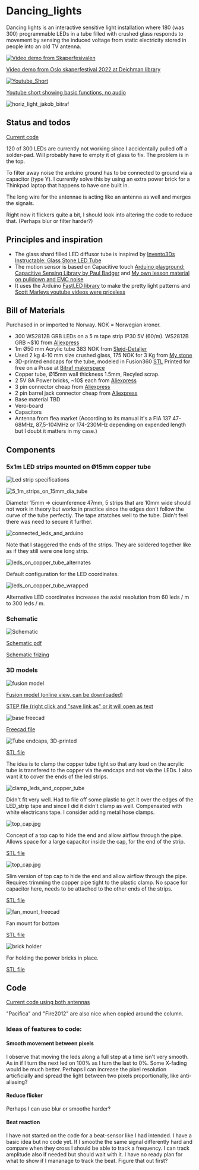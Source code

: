 # Dancing_lights
Dancing lights is an interactive sensitive light installation where 180 (was 300) programmable LEDs in a tube filled with crushed glass responds to movement by sensing the induced voltage from static electricity stored in people into an old TV antenna.

[![Video demo from Skaperfesivalen](img/dancing-lights-led-art-sd-image-640x480-ytshorts.savetube.me.jpg)](https://youtube.com/shorts/MSAI1wNTsRs)

[Video demo from Oslo skaperfestival 2022 at Deichman library](https://youtube.com/shorts/MSAI1wNTsRs)


[![Youtube_Short](img/youtube_short.jpg)](https://youtube.com/shorts/0vz_sim-DHY?feature=share)

[Youtube short showing basic functions, no audio](https://youtube.com/shorts/0vz_sim-DHY?feature=share)

![horiz_light_jakob_bitraf](img/horiz_light_jakob_bitraf.jpg)

## Status and todos

[Current code](code/FirstLight_dual_sensor/FirstLight_dual_sensor.ino)

120 of 300 LEDs are currently not working since I accidentally pulled off a solder-pad. Will probably have to empty it of glass to fix. The problem is in the top.

To filter away noise the arduino ground has to be connected to ground via a capacitor (type Y). I currently solve this by using an extra power brick for a Thinkpad laptop that happens to have one built in.

The long wire for the antennae is acting like an antenna as well and merges the signals.

Right now it flickers quite a bit, I should look into altering the code to reduce that. (Perhaps blur or filter harder?)

## Principles and inspiration
* The glass shard filled LED diffusor tube is inspired by [Invento3Ds Instructable: Glass Stone LED Tube](https://www.instructables.com/Glass-Stone-LED-Tube-WiFi-Controlled-Through-Smart/)
* The motion sensor is based on Capacitive touch [Arduino playground: Capacitive Sensing Library
 by Paul Badger](https://playground.arduino.cc/Main/CapacitiveSensor/) and [My own lesson material on pulldown and EMC noise](https://github.com/KubenKoder/Arduino/tree/master/Egna%20exempel/pulldown)
* It uses the Arduino [FastLED library](https://fastled.io/) to make the pretty light patterns and [Scott Marleys youtube videos were priceless](https://youtube.com/playlist?list=PLgXkGn3BBAGi5dTOCuEwrLuFtfz0kGFTC) 

## Bill of Materials
Purchased in or imported to Norway. NOK = Norwegian kroner.

* 300 WS2812B GRB LEDs on a 5 m tape strip IP30 5V (60/m). WS2812B GRB ~$10 from [Aliexpress](https://www.aliexpress.com/item/32682015405.html) 
* 1m Ø50 mm Acrylic tube 383 NOK from [Sløjd-Detaljer](https://www.sloyd-detaljer.no/produkter/tre-metallsloyd/plast-gummi/ror-stenger/akrylror-1757)
* Used 2 kg 4-10 mm size crushed glass, 175 NOK for 3 Kg from [My stone](https://mystonebrukskunst.no/dekorasjonsglass)
* 3D-printed endcaps for the tube, modeled in Fusion360 [STL](models/50mm_plug.stl) Printed for free on a Pruse at [Bitraf makerspace](https://bitraf.no/)
* Copper tube, Ø15mm wall thickness 1.5mm, Recyled scrap. 
* 2 5V 8A Power bricks, ~10$ each from [Aliexpress](https://www.aliexpress.com/item/32986101102.html)
* 3 pin connector cheap from [Aliexpress](https://www.aliexpress.com/item/32920894203.html)
* 2 pin barrel jack connector cheap from [Aliexpress](https://www.aliexpress.com/item/32966940042.html)
* Base material TBD
* Vero-board
* Capacitors
* Antenna from flea market (According to its manual it's a FIA 137 47-68MHz, 87,5-104MHz or 174-230MHz depending on expended length but I doubt it matters in my case.) 

## Components
### 5x1m LED strips mounted on Ø15mm copper tube
![Led strip specifications](img/led_strip_specs.jpg)

![5_1m_strips_on_15mm_dia_tube](img/5_1m_strips_on_15mm_dia_tube.jpg)

Diameter 15mm => cicumference 47mm, 5 strips that are 10mm wide should not work in theory but works in practice since the edges don't follow the curve of the tube perfectly.
The tape attatches well to the tube. Didn't feel there was need to secure it further.

![connected_leds_and_arduino](img/connected_leds_and_arduino.jpg)

Note that I staggered the ends of the strips. They are soldered together like as if they still were one long strip.

![leds_on_copper_tube_alternates](img/leds_on_copper_tube_alternates.jpg)

Default configuration for the LED coordinates.

![leds_on_copper_tube_wrapped](img/leds_on_copper_tube_wrapped.jpg)

Alternative LED coordinates increases the axial resolution from 60 leds / m to 300 leds / m. 

### Schematic

![Schematic](img/schematic.jpg)

[Schematic pdf](Schematic.pdf)

[Schematic frizing](Schematic_fritzing.fzz)


### 3D models

![fusion model](img/fusion_model.jpg)

[Fusion model (online view, can be downloaded)](https://a360.co/3SHoL3g) 

[STEP file (right click and "save link as" or it will open as text](models/LED-tube_v21.step)

![base freecad](img/base_freecad.jpg)

[Freecad file](models/main_shape.FCStd)

![Tube endcaps, 3D-printed](img/endcaps.jpg)

[STL file](models/50mm_plug.stl)

The idea is to clamp the copper tube tight so that any load on the acrylic tube is transfered to the copper via the endcaps and not via the LEDs. I also want it to cover the ends of the led strips.

![clamp_leds_and_copper_tube](img/clamp_leds_and_copper_tube.jpg)

Didn't fit very well. Had to file off some plastic to get it over the edges of the LED_strip tape and since I did it didn't clamp as well. Compensated with white electricans tape. I consider adding metal hose clamps.

![top_cap.jpg](img/top_cap.jpg)

Concept of a top cap to hide the end and allow airflow through the pipe. Allows space for a large capacitor inside the cap, for the end of the strip. 

[STL file](models/top_cap.stl)

![top_cap.jpg](img/top_cap_slim_mounted.jpg)

Slim version of top cap to hide the end and allow airflow through the pipe. Requires trimming the copper pipe tight to the plastic clamp. No space for capacitor here, needs to be attached to the other ends of the strips.

[STL file](models/top_cap_slim.stl)

![fan_mount_freecad](img/fan_mount_freecad.jpg)

Fan mount for bottom 

[STL file](models/fan_holder_bottom.stl)

![brick holder](img/power_brick_holder.jpg)

For holding the power bricks in place.

[STL file](models/brick_holder.stl)


## Code 

[Current code using both antennas](code/FirstLight_dual_sensor/FirstLight_dual_sensor.ino)
  
"Pacifica" and "Fire2012" are also nice when copied around the column. 

### Ideas of features to code:

#### Smooth movement between pixels
I observe that moving the leds along a full step at a time isn't very smooth. As in if I turn the next led on 100% as I turn the last to 0%. Some X-fading would be much better. Perhaps I can increase the pixel resolution articficially and spread the light between two pixels proportionally, like anti-aliasing?

#### Reduce flicker
Perhaps I can use blur or smoothe harder?

#### Beat reaction
I have not started on the code for a beat-sensor like I had intended. I have a basic idea but no code yet.
If I smoothe the same signal differently hard and compare when they cross I should be able to track a frequency. I can track amplitude also if needed but should wait with it.
I have no ready plan for what to show if I mananage to track the beat. Figure that out first?
